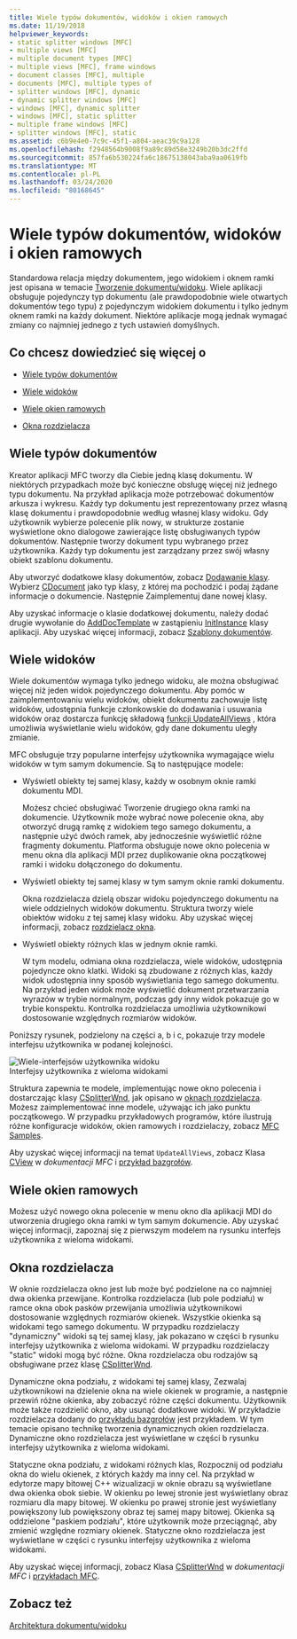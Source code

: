 ```yaml
---
title: Wiele typów dokumentów, widoków i okien ramowych
ms.date: 11/19/2018
helpviewer_keywords:
- static splitter windows [MFC]
- multiple views [MFC]
- multiple document types [MFC]
- multiple views [MFC], frame windows
- document classes [MFC], multiple
- documents [MFC], multiple types of
- splitter windows [MFC], dynamic
- dynamic splitter windows [MFC]
- windows [MFC], dynamic splitter
- windows [MFC], static splitter
- multiple frame windows [MFC]
- splitter windows [MFC], static
ms.assetid: c6b9e4e0-7c9c-45f1-a804-aeac39c9a128
ms.openlocfilehash: f2948564b9008f9a89c89d58e3249b20b3dc2ffd
ms.sourcegitcommit: 857fa6b530224fa6c18675138043aba9aa0619fb
ms.translationtype: MT
ms.contentlocale: pl-PL
ms.lasthandoff: 03/24/2020
ms.locfileid: "80168645"
---
```

# <a name="multiple-document-types-views-and-frame-windows"></a>Wiele typów dokumentów, widoków i okien ramowych

Standardowa relacja między dokumentem, jego widokiem i oknem ramki jest opisana w temacie [Tworzenie dokumentu/widoku](../mfc/document-view-creation.md). Wiele aplikacji obsługuje pojedynczy typ dokumentu (ale prawdopodobnie wiele otwartych dokumentów tego typu) z pojedynczym widokiem dokumentu i tylko jednym oknem ramki na każdy dokument. Niektóre aplikacje mogą jednak wymagać zmiany co najmniej jednego z tych ustawień domyślnych.

## <a name="what-do-you-want-to-know-more-about"></a>Co chcesz dowiedzieć się więcej o

- [Wiele typów dokumentów](#_core_multiple_document_types)

- [Wiele widoków](#_core_multiple_views)

- [Wiele okien ramowych](#_core_multiple_frame_windows)

- [Okna rozdzielacza](#_core_splitter_windows)

##  <a name="multiple-document-types"></a><a name="_core_multiple_document_types"></a>Wiele typów dokumentów

Kreator aplikacji MFC tworzy dla Ciebie jedną klasę dokumentu. W niektórych przypadkach może być konieczne obsługę więcej niż jednego typu dokumentu. Na przykład aplikacja może potrzebować dokumentów arkusza i wykresu. Każdy typ dokumentu jest reprezentowany przez własną klasę dokumentu i prawdopodobnie według własnej klasy widoku. Gdy użytkownik wybierze polecenie plik nowy, w strukturze zostanie wyświetlone okno dialogowe zawierające listę obsługiwanych typów dokumentów. Następnie tworzy dokument typu wybranego przez użytkownika. Każdy typ dokumentu jest zarządzany przez swój własny obiekt szablonu dokumentu.

Aby utworzyć dodatkowe klasy dokumentów, zobacz [Dodawanie klasy](../ide/adding-a-class-visual-cpp.md). Wybierz [CDocument](../mfc/reference/cdocument-class.md) jako typ klasy, z której ma pochodzić i podaj żądane informacje o dokumencie. Następnie Zaimplementuj dane nowej klasy.

Aby uzyskać informacje o klasie dodatkowej dokumentu, należy dodać drugie wywołanie do [AddDocTemplate](../mfc/reference/cwinapp-class.md#adddoctemplate) w zastąpieniu [InitInstance](../mfc/reference/cwinapp-class.md#initinstance) klasy aplikacji. Aby uzyskać więcej informacji, zobacz [Szablony dokumentów](../mfc/document-templates-and-the-document-view-creation-process.md).

##  <a name="multiple-views"></a><a name="_core_multiple_views"></a>Wiele widoków

Wiele dokumentów wymaga tylko jednego widoku, ale można obsługiwać więcej niż jeden widok pojedynczego dokumentu. Aby pomóc w zaimplementowaniu wielu widoków, obiekt dokumentu zachowuje listę widoków, udostępnia funkcje członkowskie do dodawania i usuwania widoków oraz dostarcza funkcję składową [funkcji UpdateAllViews](../mfc/reference/cdocument-class.md#updateallviews) , która umożliwia wyświetlanie wielu widoków, gdy dane dokumentu uległy zmianie.

MFC obsługuje trzy popularne interfejsy użytkownika wymagające wielu widoków w tym samym dokumencie. Są to następujące modele:

- Wyświetl obiekty tej samej klasy, każdy w osobnym oknie ramki dokumentu MDI.

   Możesz chcieć obsługiwać Tworzenie drugiego okna ramki na dokumencie. Użytkownik może wybrać nowe polecenie okna, aby otworzyć drugą ramkę z widokiem tego samego dokumentu, a następnie użyć dwóch ramek, aby jednocześnie wyświetlić różne fragmenty dokumentu. Platforma obsługuje nowe okno polecenia w menu okna dla aplikacji MDI przez duplikowanie okna początkowej ramki i widoku dołączonego do dokumentu.

- Wyświetl obiekty tej samej klasy w tym samym oknie ramki dokumentu.

   Okna rozdzielacza dzielą obszar widoku pojedynczego dokumentu na wiele oddzielnych widoków dokumentu. Struktura tworzy wiele obiektów widoku z tej samej klasy widoku. Aby uzyskać więcej informacji, zobacz [rozdzielacz okna](#_core_splitter_windows).

- Wyświetl obiekty różnych klas w jednym oknie ramki.

   W tym modelu, odmiana okna rozdzielacza, wiele widoków, udostępnia pojedyncze okno klatki. Widoki są zbudowane z różnych klas, każdy widok udostępnia inny sposób wyświetlania tego samego dokumentu. Na przykład jeden widok może wyświetlić dokument przetwarzania wyrazów w trybie normalnym, podczas gdy inny widok pokazuje go w trybie konspektu. Kontrolka rozdzielacza umożliwia użytkownikowi dostosowanie względnych rozmiarów widoków.

Poniższy rysunek, podzielony na części a, b i c, pokazuje trzy modele interfejsu użytkownika w podanej kolejności.

![Wiele&#45;interfejsów użytkownika widoku](../mfc/media/vc37a71.gif "Wiele&#45;interfejsów użytkownika widoku") <br/>
Interfejsy użytkownika z wieloma widokami

Struktura zapewnia te modele, implementując nowe okno polecenia i dostarczając klasy [CSplitterWnd](../mfc/reference/csplitterwnd-class.md), jak opisano w [oknach rozdzielacza](#_core_splitter_windows). Możesz zaimplementować inne modele, używając ich jako punktu początkowego. W przypadku przykładowych programów, które ilustrują różne konfiguracje widoków, okien ramowych i rozdzielaczy, zobacz [MFC Samples](../overview/visual-cpp-samples.md#mfc-samples).

Aby uzyskać więcej informacji na temat `UpdateAllViews`, zobacz Klasa [CView](../mfc/reference/cview-class.md) w *dokumentacji MFC* i [przykład bazgrołów](../overview/visual-cpp-samples.md).

##  <a name="multiple-frame-windows"></a><a name="_core_multiple_frame_windows"></a>Wiele okien ramowych

Możesz użyć nowego okna polecenie w menu okno dla aplikacji MDI do utworzenia drugiego okna ramki w tym samym dokumencie. Aby uzyskać więcej informacji, zapoznaj się z pierwszym modelem na rysunku interfejs użytkownika z wieloma widokami.

##  <a name="splitter-windows"></a><a name="_core_splitter_windows"></a>Okna rozdzielacza

W oknie rozdzielacza okno jest lub może być podzielone na co najmniej dwa okienka przewijane. Kontrolka rozdzielacza (lub pole podziału) w ramce okna obok pasków przewijania umożliwia użytkownikowi dostosowanie względnych rozmiarów okienek. Wszystkie okienka są widokami tego samego dokumentu. W przypadku rozdzielaczy "dynamiczny" widoki są tej samej klasy, jak pokazano w części b rysunku interfejsy użytkownika z wieloma widokami. W przypadku rozdzielaczy "static" widoki mogą być różne. Okna rozdzielacza obu rodzajów są obsługiwane przez klasę [CSplitterWnd](../mfc/reference/csplitterwnd-class.md).

Dynamiczne okna podziału, z widokami tej samej klasy, Zezwalaj użytkownikowi na dzielenie okna na wiele okienek w programie, a następnie przewiń różne okienka, aby zobaczyć różne części dokumentu. Użytkownik może także rozdzielić okno, aby usunąć dodatkowe widoki. W przykładzie rozdzielacza dodany do [przykładu bazgrołów](../overview/visual-cpp-samples.md) jest przykładem. W tym temacie opisano technikę tworzenia dynamicznych okien rozdzielacza. Dynamiczne okno rozdzielacza jest wyświetlane w części b rysunku interfejsy użytkownika z wieloma widokami.

Statyczne okna podziału, z widokami różnych klas, Rozpocznij od podziału okna do wielu okienek, z których każdy ma inny cel. Na przykład w edytorze mapy bitowej C++ wizualizacji w oknie obrazu są wyświetlane dwa okienka obok siebie. W okienku po lewej stronie jest wyświetlany obraz rozmiaru dla mapy bitowej. W okienku po prawej stronie jest wyświetlany powiększony lub powiększony obraz tej samej mapy bitowej. Okienka są oddzielone "paskiem podziału", które użytkownik może przeciągnąć, aby zmienić względne rozmiary okienek. Statyczne okno rozdzielacza jest wyświetlane w części c rysunku interfejsy użytkownika z wieloma widokami.

Aby uzyskać więcej informacji, zobacz Klasa [CSplitterWnd](../mfc/reference/csplitterwnd-class.md) w *dokumentacji MFC* i [przykładach MFC](../overview/visual-cpp-samples.md#mfc-samples).

## <a name="see-also"></a>Zobacz też

[Architektura dokumentu/widoku](../mfc/document-view-architecture.md)
